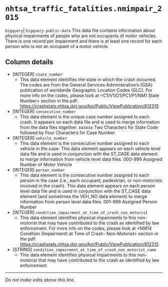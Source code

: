# `nhtsa_traffic_fatalities.nmimpair_2015`
`bigquery`| `bigquery-public-data`
This data file contains information about physical
impairments of people who are not occupants of motor vehicles. There is one record per
impairment and there is at least one record for each person who is not an occupant of a
motor vehicle.

## Column details
* [INTEGER]   `state_number`
  - This data element identifies the state in which the crash occurred. The codes are from the General Services Administration’s (GSA) publication of worldwide Geographic Location Codes (GLC). For more info on the codes, please look at <C1/V1/D1/PC1/P1/NM1 State Number> section in the pdf: https://crashstats.nhtsa.dot.gov/Api/Public/ViewPublication/812315
* [INTEGER]   `consecutive_number`
  - This data element is the unique case number assigned to each crash. It appears on each data file and is used to merge information from the data files together. xxxxxx Two Characters for State Code followed by Four Characters for Case Number
* [INTEGER]   `vehicle_number`
  - This data element is the consecutive number assigned to each vehicle in the case. This data element appears on each vehicle level data file and is used in conjunction with the ST_CASE data element to merge information from vehicle level data files. 000-999 Assigned Number of Motor Vehicle
* [INTEGER]   `person_number`
  - This data element is the consecutive number assigned to each person in the case (i.e., each occupant, pedestrian, or non-motorists involved in the crash). This data element appears on each person level data file and is used in conjunction with the ST_CASE data element (and sometimes the VEH_NO data element) to merge information from person level data files. 001-999 Assigned Person Number
* [INTEGER]   `condition_impairment_at_time_of_crash_non_motorist`
  - This data element identifies physical impairments to this non-motorist that may have contributed to the crash as identified by law enforcement. For more info on the codes, please look at <NM14 Condition (Impairment) at Time of Crash- Non-Motorist> section in the pdf: https://crashstats.nhtsa.dot.gov/Api/Public/ViewPublication/812315
* [STRING]    `condition_impairment_at_time_of_crash_non_motorist_name`
  - This data element identifies physical impairments to this non-motorist that may have contributed to the crash as identified by law enforcement.

-------------------------------------------------------------------------------
*Do not make edits above this line.*
